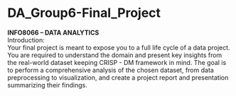 # DA_Group6-Final_Project
**INFO8066 – DATA ANALYTICS**<br>
Introduction:<br>
Your final project is meant to expose you to a full life cycle of a data project. You are required to understand the domain and present key insights from the real-world dataset keeping CRISP - DM framework in mind. The goal is to perform a 
comprehensive analysis of the chosen dataset, from data preprocessing to visualization, and create a project report and presentation summarizing their findings.
